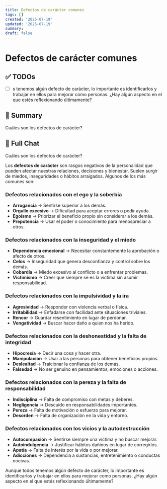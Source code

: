 ```yaml
---
title: Defectos de carácter comunes
tags: []
created: '2025-07-19'
updated: '2025-07-19'
summary:
draft: false
---
```


# Defectos de carácter comunes

## ✅ TODOs
- [ ] s tenemos algún defecto de carácter, lo importante es identificarlos y trabajar en ellos para mejorar como personas. ¿Hay algún aspecto en el que estés reflexionando últimamente?

## 📌 Summary
Cuáles son los defectos de carácter?

## 🧠 Full Chat


Cuáles son los defectos de carácter?



Los **defectos de carácter** son rasgos negativos de la personalidad que pueden afectar nuestras relaciones, decisiones y bienestar. Suelen surgir de miedos, inseguridades o hábitos arraigados. Algunos de los más comunes son:

### **Defectos relacionados con el ego y la soberbia**  
- **Arrogancia** → Sentirse superior a los demás.  
- **Orgullo excesivo** → Dificultad para aceptar errores o pedir ayuda.  
- **Egoísmo** → Priorizar el beneficio propio sin considerar a los demás.  
- **Prepotencia** → Usar el poder o conocimiento para menospreciar a otros.  

### **Defectos relacionados con la inseguridad y el miedo**  
- **Dependencia emocional** → Necesitar constantemente la aprobación o afecto de otros.  
- **Celos** → Inseguridad que genera desconfianza y control sobre los demás.  
- **Cobardía** → Miedo excesivo al conflicto o a enfrentar problemas.  
- **Victimismo** → Creer que siempre se es la víctima sin asumir responsabilidad.  

### **Defectos relacionados con la impulsividad y la ira**  
- **Agresividad** → Responder con violencia verbal o física.  
- **Irritabilidad** → Enfadarse con facilidad ante situaciones triviales.  
- **Rencor** → Guardar resentimiento en lugar de perdonar.  
- **Vengatividad** → Buscar hacer daño a quien nos ha herido.  

### **Defectos relacionados con la deshonestidad y la falta de integridad**  
- **Hipocresía** → Decir una cosa y hacer otra.  
- **Manipulación** → Usar a las personas para obtener beneficios propios.  
- **Deslealtad** → Traicionar la confianza de los demás.  
- **Falsedad** → No ser genuino en pensamientos, emociones o acciones.  

### **Defectos relacionados con la pereza y la falta de responsabilidad**  
- **Indisciplina** → Falta de compromiso con metas y deberes.  
- **Negligencia** → Descuido en responsabilidades importantes.  
- **Pereza** → Falta de motivación o esfuerzo para mejorar.  
- **Desorden** → Falta de organización en la vida y entorno.  

### **Defectos relacionados con los vicios y la autodestrucción**  
- **Autocompasión** → Sentirse siempre una víctima y no buscar mejorar.  
- **Autoindulgencia** → Justificar hábitos dañinos en lugar de corregirlos.  
- **Apatía** → Falta de interés por la vida o por mejorar.  
- **Adicciones** → Dependencia a sustancias, entretenimiento o conductas nocivas.  

Aunque todos tenemos algún defecto de carácter, lo importante es identificarlos y trabajar en ellos para mejorar como personas. ¿Hay algún aspecto en el que estés reflexionando últimamente?